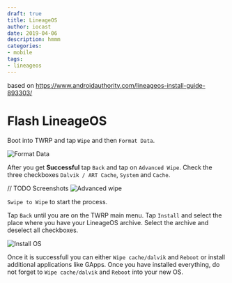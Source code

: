 ```yaml
---
draft: true
title: LineageOS
author: iocast
date: 2019-04-06
description: hmmm
categories:
- mobile
tags:
- lineageos
---
```


based on https://www.androidauthority.com/lineageos-install-guide-893303/

# Flash LineageOS

Boot into TWRP and tap `Wipe` and then `Format Data`.

![Format Data](twrp_wipe.png "Format Data")

After you get **Successful** tap `Back` and tap on `Advanced Wipe`. Check the three checkboxes `Dalvik / ART Cache`, `System` and `Cache`.

// TODO Screenshots
![Advanced wipe](twrp_wipe_advanced.png "Advanced wipe")

`Swipe to Wipe` to start the process.

Tap `Back` until you are on the TWRP main menu. Tap `Install` and select the place where you have your LineageOS archive. Select the archive and deselect all checkboxes.

![Install OS](twrp_install_os.png "Install OS")

Once it is successfull you can either `Wipe cache/dalvik` and `Reboot` or install additional applications like GApps. Once you have installed everything, do not forget to `Wipe cache/dalvik` and `Reboot` into your new OS.

